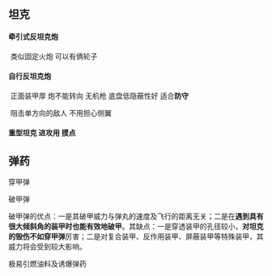 ## 坦克

#### 牵引式反坦克炮

​	 类似固定火炮 可以有俩轮子

#### 自行反坦克炮 

​	正面装甲厚 炮不能转向 无机枪 底盘低隐蔽性好 适合**防守**

​	阻击单方向的敌人 不用担心侧翼 

#### 重型坦克 进攻用 摸点



## 弹药

穿甲弹



破甲弹

破甲弹的优点：一是其破甲威力与弹丸的速度及飞行的距离无关；二是在**遇到具有很大倾斜角的装甲时也能有效地破甲**。其缺点：一是穿透装甲的孔径较小，**对坦克的毁伤不如穿甲弹**厉害；二是对复合装甲、反作用装甲、屏蔽装甲等特殊装甲，其威力将会受到较大影响。

极易引燃油料及诱爆弹药